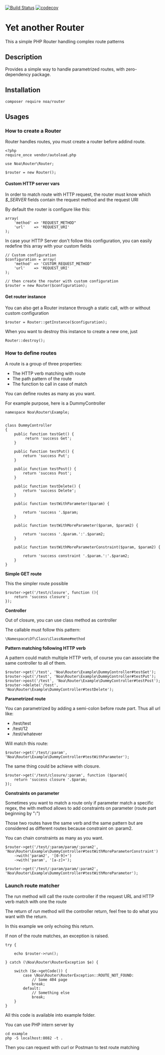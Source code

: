 [![Build Status](https://travis-ci.org/Akanoa/Router.svg?branch=master)](https://travis-ci.org/Akanoa/Router)
[![codecov](https://codecov.io/gh/Akanoa/Router/branch/master/graph/badge.svg)](https://codecov.io/gh/Akanoa/Router)
# Yet another Router
This a simple PHP Router handling complex route patterns

## Description
Provides a simple way to handle parametrized routes, with zero-dependency package.

## Installation

    composer require noa/router

## Usages
### How to create a Router

Router handles routes, you must create a router before addind route.

    <?php
    require_once vendor/autoload.php
    
    use Noa\Router\Router;
    
    $router = new Router();

#### Custom HTTP server vars

In order to match route with HTTP request, the router must know which *$_SERVER* fields contain the request method and the request URI

By default the router is configure like this:

    array(
        'method' => 'REQUEST_METHOD"
        'url'    => 'REQUEST_URI'
    );

In case your HTTP Server don't follow this configuration, you can easily redefine this array with your custom fields

    // Custom configuration
    $configuration = array(
        'method' => 'CUSTOM_REQUEST_METHOD"
        'url'    => 'REQUEST_URI'
    );
    
    // then create the router with custom configuration
    $router = new Router($configuration);

#### Get router instance

You can also get a Router instance through a static call, with or without custom configuration 

    $router = Router::getInstance($configuration);
    
When you want to destroy this instance to create a new one, just
    
    Router::destroy();

### How to define routes

A route is a group of three properties:
- The HTTP verb matching with route
- The path pattern of the route
- The function to call in case of match

You can define routes as many as you want.

For example purpose, here is a DummyController

    namespace Noa\Router\Example;


    class DummyController
    {
        public function testGet() {
             return 'success Get';
        }
    
        public function testPut() {
            return 'success Put';
        }
    
        public function testPost() {
            return 'success Post';
        }
    
        public function testDelete() {
            return 'success Delete';
        }
    
        public function testWithParameter($param) {
    
            return 'success '.$param;
        }
    
        public function testWithMoreParameter($param, $param2) {
    
            return 'success '.$param.':'.$param2;
        }
    
        public function testWithMoreParameterConstraint($param, $param2) {
    
            return 'success constraint '.$param.':'.$param2;
        }
    }
  
__Simple GET route__

This the simpler route possible

    $router->get('/test/closure', function (){
        return 'success closure';
    });
    
__Controller__

Out of closure, you can use class method as controller

The callable must follow this pattern: 

    \Namespace\Of\Class\ClassName#method

__Pattern matching following HTTP verb__
 
A pattern could match multiple HTTP verb, of course you can associate the same controller to all of them.

    $router->get('/test', 'Noa\Router\Example\DummyController#testGet');
    $router->put('/test', 'Noa\Router\Example\DummyController#testPut');
    $router->post('/test', 'Noa\Router\Example\DummyController#testPost');
    $router->delete('/test', 'Noa\Router\Example\DummyController#testDelete');

__Parametrized route__
 
You can parametrized by adding a semi-colon before route part.
Thus all url like:
- /test/test
- /test/12
- /test/whatever

Will match this route:


    $router->get('/test/:param', 'Noa\Router\Example\DummyController#testWithParameter');
        
The same thing could be achieve with closure.

    $router->get('/test/closure/:param', function ($param){
        return 'success closure '.$param;
    });

__Constraints on parameter__
        
Sometimes you want to match a route only if parameter match a specific regex, the with method allows to add constraints on parameter (route part beginning by "**:**")

Those two routes have the same verb and the same pattern but are considered as different routes because constraint on :param2.

You can chain constraints as many as you want.

    $router->get('/test/:param/param/:param2', 'Noa\Router\Example\DummyController#testWithMoreParameterConstraint')
        ->with('param2', '[0-9]+')
        ->with('param', '[a-z]+');
    
    $router->get('/test/:param/param/:param2', 'Noa\Router\Example\DummyController#testWithMoreParameter');

### Launch route matcher

The run method will call the route controller if the request URL and HTTP verb match with one the route

The return of *run* method will the controller return, feel free to do what you want with the return.

In this example we only echoing this return.

If non of the route matches, an exception is raised.

    try {
    
        echo $router->run();
        
    } catch (\Noa\Router\RouterException $e) {
    
        switch ($e->getCode()) {
            case \Noa\Router\RouterException::ROUTE_NOT_FOUND:
                // Some 404 page
                break;
            default:
                // Something else
                break;
        }
    }

All this code is available into example folder.

You can use PHP intern server by

    cd example
    php -S localhost:8082 -t .

Then you can request with curl or Postman to test route matching